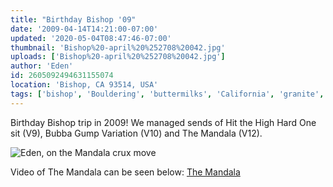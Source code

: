 ```yaml
---
title: "Birthday Bishop '09"
date: '2009-04-14T14:21:00-07:00'
updated: '2020-05-04T08:47:46-07:00'
thumbnail: 'Bishop%20-april%20%252708%20042.jpg'
uploads: ['Bishop%20-april%20%252708%20042.jpg']
author: 'Eden'
id: 2605092494631155074
location: 'Bishop, CA 93514, USA'
tags: ['bishop', 'Bouldering', 'buttermilks', 'California', 'granite', 'mandala', 'v12']
---
```


Birthday Bishop trip in 2009! We managed sends of Hit the High Hard One sit (V9), Bubba Gump Variation (V10) and The Mandala (V12).

![Eden, on the Mandala crux move](uploads/Bishop%20-april%20%252708%20042.jpg)

Video of The Mandala can be seen below: [The Mandala](http://www.youtube.com/watch?v=_knJN0ndbig&context=C3594030ADOEgsToPDskLp6uXYl-aUxgofxhnzCSw5)
